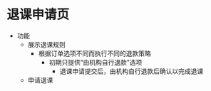 # 退课申请页

* 功能
	* 展示退课规则
		* 根据订单选项不同而执行不同的退款策略
			* 初期只提供“由机构自行退款”选项
				* 退课申请提交后，由机构自行退款后确认以完成退课
	* 申请退课
<!--stackedit_data:
eyJoaXN0b3J5IjpbODMyNDE0MjE3XX0=
-->